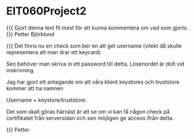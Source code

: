 # EIT060Project2
{{{
Gjort denna text fil mest för att kunna kommentera om vad som gjorts.
}}} Petter Björklund

{{{
Det finns nu en check som ber en att get username (vilekt då skulle representera att man drar ett keycard) 

Sen behöver man skriva in ett password till detta, Lösenordet är dolt vid inskrivning.

Jag har gjort ett antagande om att våra klient keystores och truststore kommer att ha namnen

Username + keystore/truststore.

Det som skall göras härnäst är att se om vi kan få någon check på certifikatet från serversidan och sen möjligen ge access ifrån detta.

}}} Petter


